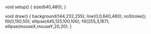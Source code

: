 void setup()  {
 size(640,480);
}

void draw()  {
 background(144,232,255);
 line(0,0,640,480);
 noStroke();
 fill(0,150,50);
 ellipse(445,125,100,100);
 fill(255,3,167);
 ellipse(mouseX,mouseY,20,20);
}
